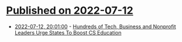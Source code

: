 # [Published on 2022-07-12](index.md)

* [2022-07-12, 20:01:00](https://tech.slashdot.org/story/22/07/12/1949230/hundreds-of-tech-business-and-nonprofit-leaders-urge-states-to-boost-cs-education?utm_source=rss1.0mainlinkanon&utm_medium=feed) - [Hundreds of Tech, Business and Nonprofit Leaders Urge States To Boost CS Education](https://tech.slashdot.org/story/22/07/12/1949230/hundreds-of-tech-business-and-nonprofit-leaders-urge-states-to-boost-cs-education?utm_source=rss1.0mainlinkanon&utm_medium=feed)
